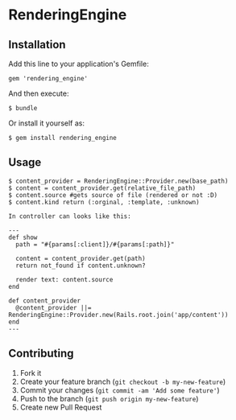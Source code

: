 # RenderingEngine

## Installation

Add this line to your application's Gemfile:

    gem 'rendering_engine'

And then execute:

    $ bundle

Or install it yourself as:

    $ gem install rendering_engine

## Usage

    $ content_provider = RenderingEngine::Provider.new(base_path)
    $ content = content_provider.get(relative_file_path)
    $ content.source #gets source of file (rendered or not :D)
    $ content.kind return (:orginal, :template, :unknown)

    In controller can looks like this:

    ---
    def show
      path = "#{params[:client]}/#{params[:path]}"

      content = content_provider.get(path)
      return not_found if content.unknown?

      render text: content.source
    end

    def content_provider
      @content_provider ||= RenderingEngine::Provider.new(Rails.root.join('app/content'))
    end
    ---

## Contributing

1. Fork it
2. Create your feature branch (`git checkout -b my-new-feature`)
3. Commit your changes (`git commit -am 'Add some feature'`)
4. Push to the branch (`git push origin my-new-feature`)
5. Create new Pull Request
